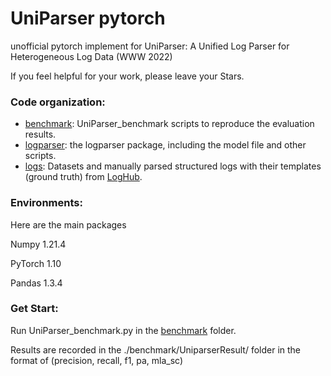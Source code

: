 # UniParser pytorch  
unofficial pytorch implement for UniParser: A Unified Log Parser for Heterogeneous Log Data (WWW 2022)

If you feel helpful for your work, please leave your Stars.
### Code organization:
+ [benchmark](benchmark): UniParser_benchmark scripts to reproduce the evaluation results.
+ [logparser](logparser): the logparser package, including the model file and other scripts.
+ [logs](logs): Datasets and manually parsed structured logs with their templates (ground truth) from [LogHub](https://github.com/logpai/loghub).
 
### Environments: 
Here are the main packages

Numpy   1.21.4

PyTorch 1.10 

Pandas  1.3.4

### Get Start:
Run UniParser_benchmark.py in the [benchmark](benchmark) folder. 

Results are recorded in the ./benchmark/UniparserResult/ folder in the format of (precision, recall, f1, pa, mla_sc)





